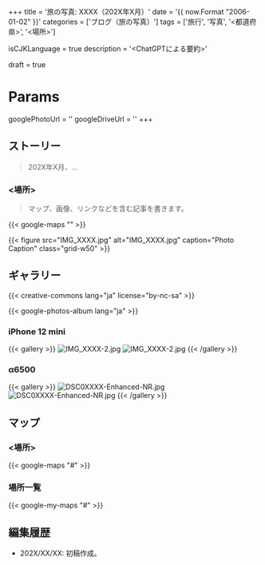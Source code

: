 +++
title = '旅の写真: XXXX（202X年X月）'
date = '{{ now.Format "2006-01-02" }}'
categories = ['ブログ（旅の写真）']
tags = ['旅行', '写真', '<都道府県>', '<場所>']

isCJKLanguage = true
description = '<ChatGPTによる要約>'

draft = true

# Params
googlePhotoUrl = ''
googleDriveUrl = ''
+++


## ストーリー

> 202X年X月、...


### \<場所\>

> マップ、画像、リンクなどを含む記事を書きます。

{{< google-maps "" >}}

{{< figure
    src="IMG_XXXX.jpg"
    alt="IMG_XXXX.jpg"
    caption="Photo Caption"
    class="grid-w50"
    >}}


## ギャラリー

{{< creative-commons lang="ja" license="by-nc-sa" >}}

{{< google-photos-album lang="ja" >}}


### iPhone 12 mini

{{< gallery >}}
  <img src="IMG_XXXX-2.jpg" alt="IMG_XXXX-2.jpg" class="grid-w50" />
  <img src="IMG_XXXX-2.jpg" alt="IMG_XXXX-2.jpg" class="grid-w50" />
{{< /gallery >}}


### α6500

{{< gallery >}}
  <img src="DSC0XXXX-Enhanced-NR.jpg" alt="DSC0XXXX-Enhanced-NR.jpg" class="grid-w60" />
  <img src="DSC0XXXX-Enhanced-NR.jpg" alt="DSC0XXXX-Enhanced-NR.jpg" class="grid-w40" />
{{< /gallery >}}


## マップ

### \<場所\>

{{< google-maps "#" >}}


### 場所一覧

{{< google-my-maps "#" >}}


## 編集履歴

- 202X/XX/XX: 初稿作成。


